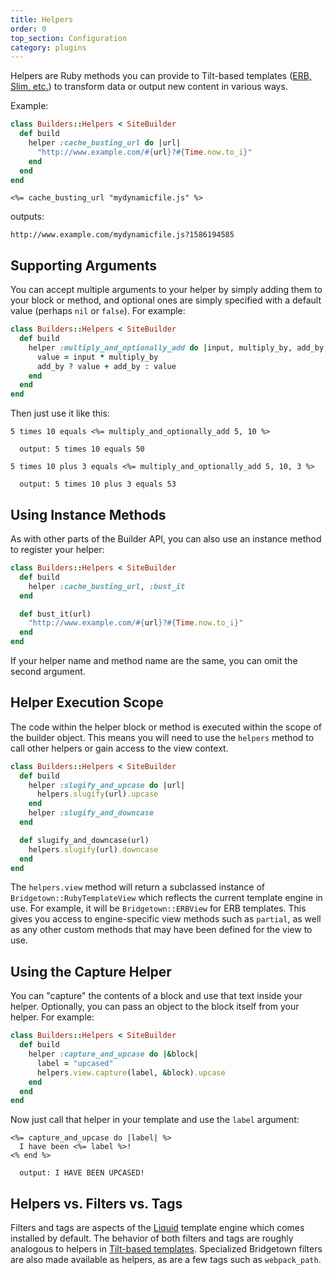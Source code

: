 ```yaml
---
title: Helpers
order: 0
top_section: Configuration
category: plugins
---
```


Helpers are Ruby methods you can provide to Tilt-based templates ([ERB, Slim, etc.](/docs/template-engines/erb-and-beyond)) to transform data or output new content in various ways.

Example:

```ruby
class Builders::Helpers < SiteBuilder
  def build
    helper :cache_busting_url do |url|
      "http://www.example.com/#{url}?#{Time.now.to_i}"
    end
  end
end
```

```erb
<%= cache_busting_url "mydynamicfile.js" %>
```

outputs:

```
http://www.example.com/mydynamicfile.js?1586194585
```

## Supporting Arguments

You can accept multiple arguments to your helper by simply adding them to your block or method, and optional ones are simply specified with a default value (perhaps `nil` or `false`). For example:

```ruby
class Builders::Helpers < SiteBuilder
  def build
    helper :multiply_and_optionally_add do |input, multiply_by, add_by = nil|
      value = input * multiply_by
      add_by ? value + add_by : value
    end
  end
end
```

Then just use it like this:

```erb
5 times 10 equals <%= multiply_and_optionally_add 5, 10 %>

  output: 5 times 10 equals 50

5 times 10 plus 3 equals <%= multiply_and_optionally_add 5, 10, 3 %>

  output: 5 times 10 plus 3 equals 53
```

## Using Instance Methods

As with other parts of the Builder API, you can also use an instance method to register your helper:

```ruby
class Builders::Helpers < SiteBuilder
  def build
    helper :cache_busting_url, :bust_it
  end

  def bust_it(url)
    "http://www.example.com/#{url}?#{Time.now.to_i}"
  end
end
```

If your helper name and method name are the same, you can omit the second argument.

## Helper Execution Scope

The code within the helper block or method is executed within the scope of the builder object. This means you will need to use the `helpers` method to call other helpers or gain access to the view context.

```ruby
class Builders::Helpers < SiteBuilder
  def build
    helper :slugify_and_upcase do |url|
      helpers.slugify(url).upcase
    end
    helper :slugify_and_downcase
  end

  def slugify_and_downcase(url)
    helpers.slugify(url).downcase
  end
end
```

The `helpers.view` method will return a subclassed instance of `Bridgetown::RubyTemplateView` which reflects the current template engine in use. For example, it will be `Bridgetown::ERBView` for ERB templates. This gives you access to engine-specific view methods such as `partial`, as well as any other custom methods that may have been defined for the view to use.

## Using the Capture Helper

You can "capture" the contents of a block and use that text inside your helper. Optionally, you can pass an object to the block itself from your helper. For example:

```ruby
class Builders::Helpers < SiteBuilder
  def build
    helper :capture_and_upcase do |&block|
      label = "upcased"
      helpers.view.capture(label, &block).upcase
    end
  end
end

```

Now just call that helper in your template and use the `label` argument:

```eruby
<%= capture_and_upcase do |label| %>
  I have been <%= label %>!
<% end %>

  output: I HAVE BEEN UPCASED!
```

## Helpers vs. Filters vs. Tags

Filters and tags are aspects of the [Liquid](/docs/template-engines/liquid) template engine which comes installed by default. The behavior of both filters and tags are roughly analogous to helpers in [Tilt-based templates](/docs/template-engines/erb-and-beyond). Specialized Bridgetown filters are also made available as helpers, as are a few tags such as `webpack_path`.